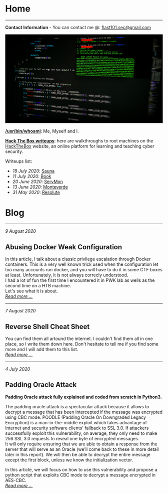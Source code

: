 # Home
* * *

**Contact Information** - You can contact me @: flast101.sec@gmail.com

![home.jpg](home.jpg "home.jpg")


**[/usr/bin/whoami](https://flast101.github.io/whoami)**: Me, Myself and I.

**[Hack The Box writeups](https://flast101.github.io/HTB-writeups/)**: here are walkthroughs to root machines on the [HackTheBox](https://www.hackthebox.eu) website, an online platform for learning and teaching cyber security.

Writeups list:   

- _18 July 2020_: [Sauna](https://flast101.github.io/HTB-writeups/sauna) 
- _11 July 2020_: [Book](https://flast101.github.io/HTB-writeups/book) 
- _20 June 2020_: [ServMon](https://flast101.github.io/HTB-writeups/servmon)  
- _13 June 2020_: [Monteverde](https://flast101.github.io/HTB-writeups/monteverde)   
- _31 May 2020_: [Resolute](https://flast101.github.io/HTB-writeups/resolute)   


# Blog   

* * *
_9 August 2020_    
## Abusing Docker Weak Configuration    
In this article, I talk about a classic privilege escalation through Docker containers. This is a very well known trick used when the configuration let too many accounts run docker, and you will have to do it in some CTF boxes at least. Unfortunately, it is not always correcly understood.        
I had a lot of fun the first time I encountered it in PWK lab as wells as the second time on a HTB machine.         
Let's see what it is about.     
_[Read more ...](https://flast101.github.io/docker-privesc/)_   

* * *
_7 August 2020_
## Reverse Shell Cheat Sheet
You can find them all artound the internet. I couldn't find them all in one place, so I write them down here. Don't hesitate to tell me if you find some more and I will add them to this list.    
_[Read more ...](https://flast101.github.io/reverse-shell-cheatsheet)_   

* * * 
_4 July 2020_     
## Padding Oracle Attack
**Padding Oracle attack fully explained and coded from scratch in Python3.**

The padding oracle attack is a spectacular attack because it allows to decrypt a message that has been intercepted if the message was encrypted using CBC mode. POODLE (Padding Oracle On Downgraded Legacy Encryption) is a man-in-the-middle exploit which takes advantage of Internet and security software clients' fallback to SSL 3.0. If attackers successfully exploit this vulnerability, on average, they only need to make 256 SSL 3.0 requests to reveal one byte of encrypted messages.   
It will only require ensuring that we are able to obtain a response from the server that will serve as an Oracle (we'll come back to these in more detail later in this report). We will then be able to decrypt the entire message except the first block, unless we know the initialization vector.   

In this article, we will focus on how to use this vulnerability and propose a python script that exploits CBC mode to decrypt a message encrypted in AES-CBC.    
_[Read more ...](https://flast101.github.io/padding-oracle-attack-explained)_   


<!-- Global site tag (gtag.js) - Google Analytics -->
<script async src="https://www.googletagmanager.com/gtag/js?id=UA-173692234-1"></script>
<script>
  window.dataLayer = window.dataLayer || [];
  function gtag(){dataLayer.push(arguments);}
  gtag('js', new Date());

  gtag('config', 'UA-173692234-1');
</script>

